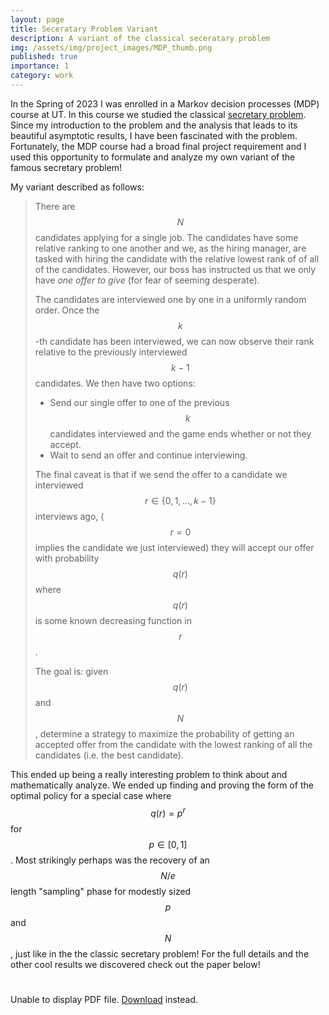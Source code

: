 ```yaml
---
layout: page
title: Seceratary Problem Variant
description: A variant of the classical seceratary problem
img: /assets/img/project_images/MDP_thumb.png
published: true
importance: 1
category: work
---
```


In the Spring of 2023 I was enrolled in a Markov decision processes (MDP) course at UT. In this course we studied the classical [secretary problem](https://en.wikipedia.org/wiki/Secretary_problem). Since my introduction to the problem and the analysis that leads to its beautiful asymptotic results, I have been fascinated with the problem. Fortunately, the MDP course had a broad final project requirement and I used this opportunity to formulate and analyze my own variant of the famous secretary problem!

My variant described as follows: 

> There are $$N$$ candidates applying for a single job. The candidates have some relative ranking to one another and we, as the hiring manager, are tasked with hiring the candidate with the relative lowest rank of of all of the candidates. However, our boss has instructed us that we only have *one offer to give* (for fear of seeming desperate).
>
>  The candidates are interviewed one by one in a uniformly random order. Once the $$k$$-th candidate has been interviewed, we can now observe their rank relative to the previously interviewed $$k-1$$ candidates. We then have two options:
> - Send our single offer to one of the previous $$k$$ candidates interviewed and the game ends whether or not they accept.
> - Wait to send an offer and continue interviewing. 
>
> The final caveat is that if we send the offer to a candidate we interviewed $$r \in \{0,1,\ldots,k-1\}$$ interviews ago, ($$r=0$$ implies the candidate we just interviewed) they will accept our offer with probability $$q(r)$$ where $$q(r)$$ is some known decreasing function in $$r$$.
>
> The goal is: given $$q(r)$$ and $$N$$, determine a strategy to maximize the probability of getting an accepted offer from the candidate with the lowest ranking of all the candidates (i.e. the best candidate).

This ended up being a really interesting problem to think about and mathematically analyze. We ended up finding and proving the form of the optimal policy for a special case where $$q(r) = p^r$$ for $$p \in [0,1]$$. Most strikingly perhaps was the recovery of an $$N/e$$ length "sampling" phase for modestly sized $$p$$ and $$N$$, just like in the the classic secretary problem! For the full details and the other cool results we discovered check out the paper below!

 <head>
    <title></title>
  </head>
  <body>
    <h1></h1>
    <object data="/assets/pdf/Mdp_project.pdf" type="application/pdf" width="100%" height="700px">
      <p>Unable to display PDF file. <a href="/uploads/media/default/0001/01/540cb75550adf33f281f29132dddd14fded85bfc.pdf">Download</a> instead.</p>
    </object>
  </body>
